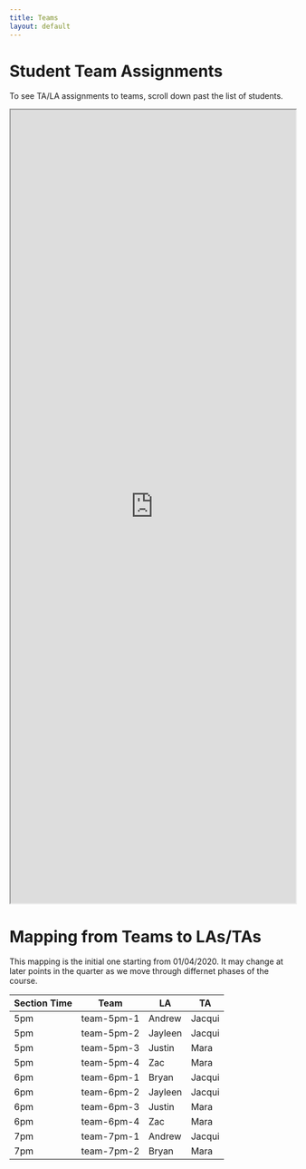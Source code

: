 ```yaml
---
title: Teams
layout: default
---
```


# Student Team Assignments

To see TA/LA assignments to teams, scroll down past the list of students.

<style>
iframe { width: 100%; max-width: 600px; height: 1400px; }
</style>

<iframe src="https://docs.google.com/spreadsheets/d/e/2PACX-1vSdD-1GJpQb1wKalDjFjLDBbKOjNboZzz6ZqYdcQJQSilQZGrxfZdX5ZteD5hQh28srMGPQHCjpJlnb/pubhtml?gid=1726883892&amp;single=true&amp;widget=true&amp;headers=false"></iframe>

# Mapping from Teams to LAs/TAs

This mapping is the initial one starting from 01/04/2020.  It may change at later points in the quarter
as we move through differnet phases of the course.

| Section Time | Team | LA | TA |
|--------------|------|----|----|
| 5pm | team-5pm-1 |  Andrew   | Jacqui | 
| 5pm | team-5pm-2 |  Jayleen  | Jacqui | 
| 5pm | team-5pm-3 |  Justin   | Mara | 
| 5pm | team-5pm-4 |  Zac      | Mara | 
| 6pm | team-6pm-1 |  Bryan    | Jacqui | 
| 6pm | team-6pm-2 |  Jayleen  | Jacqui | 
| 6pm | team-6pm-3 |  Justin   | Mara | 
| 6pm | team-6pm-4 |  Zac      | Mara | 
| 7pm | team-7pm-1 |  Andrew   | Jacqui | 
| 7pm | team-7pm-2 |  Bryan    | Mara | 

